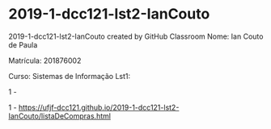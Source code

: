 # 2019-1-dcc121-lst2-IanCouto
2019-1-dcc121-lst2-IanCouto created by GitHub Classroom
Nome: Ian Couto de Paula

Matrícula: 201876002

Curso: Sistemas de Informação
Lst1:
<p>1 - <p>1 - <a href="https://ufjf-dcc121.github.io/2019-1-dcc121-lst2-IanCouto/listaDeCompras.html">https://ufjf-dcc121.github.io/2019-1-dcc121-lst2-IanCouto/listaDeCompras.html</a>
</p>
